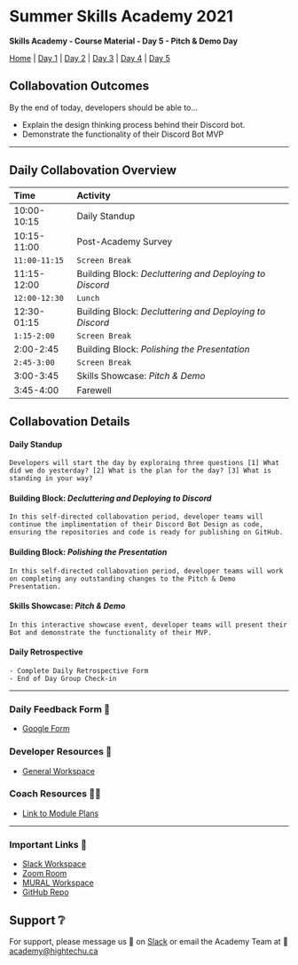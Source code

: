 # Summer Skills Academy 2021

**Skills Academy - Course Material - Day 5 - Pitch & Demo Day**

[Home](/2021-skills-academy) | [Day 1](/2021-skills-academy/modules/day1/) | [Day 2](/2021-skills-academy/modules/day2/) | [Day 3](/2021-skills-academy/modules/day3/) | [Day 4](/2021-skills-academy/modules/day4/) | [Day 5](/2021-skills-academy/modules/day5/) 

## Collabovation Outcomes

By the end of today, developers should be able to...
* Explain the design thinking process behind their Discord bot. 
* Demonstrate the functionality of their Discord Bot MVP

---

## Daily Collabovation Overview

|Time|Activity|
|:---|:---|
|10:00-10:15|Daily Standup| 
|10:15-11:00|Post-Academy Survey |
|`11:00-11:15`|`Screen Break`|
|11:15-12:00|Building Block: _Decluttering and Deploying to Discord_ | 
|`12:00-12:30`|`Lunch`|
|12:30-01:15|Building Block: _Decluttering and Deploying to Discord_ | 
|`1:15-2:00`|`Screen Break`|
|2:00-2:45|Building Block: _Polishing the Presentation_| 
|`2:45-3:00`|`Screen Break`|
|3:00-3:45|Skills Showcase: _Pitch & Demo_| 
|3:45-4:00|Farewell| 


## Collabovation Details

#### Daily Standup
```
Developers will start the day by exploraing three questions [1] What did we do yesterday? [2] What is the plan for the day? [3] What is standing in your way?
```

#### Building Block: _Decluttering and Deploying to Discord_

```
In this self-directed collabovation period, developer teams will continue the implimentation of their Discord Bot Design as code, ensuring the repositories and code is ready for publishing on GitHub. 
```

#### Building Block: _Polishing the Presentation_

```
In this self-directed collabovation period, developer teams will work on completing any outstanding changes to the Pitch & Demo Presentation.
```

#### Skills Showcase: _Pitch & Demo_

```
In this interactive showcase event, developer teams will present their Bot and demonstrate the functionality of their MVP.
```

#### Daily Retrospective
```
- Complete Daily Retrospective Form
- End of Day Group Check-in
```

---

### Daily Feedback Form :loudspeaker:

* [Google Form](https://forms.gle/tNmshMyaU2523mD4A)

### Developer Resources :blue_book:

* [General Workspace](https://app.mural.co/t/hightechu8022/m/hightechu8022/1628903701606/20c50d29cbcdd13cf3c68a2027e6096fc89bd40a?sender=andrew5384)

### Coach Resources :woman_teacher:
* [Link to Module Plans]()

---

### Important Links :link: 

* [Slack Workspace](https://e2-accelerator.slack.com)
* [Zoom Room](https://uvic.zoom.us/j/82224785116?pwd=anVwNGdZQUtZd0dBN0hBVUxpWWZwZz09)
* [MURAL Workspace](https://app.mural.co/t/hightechu8022/m/hightechu8022/1628205814084/dfafa5e63bd629d074733653a25260251a82d023?sender=andrew5384)
* [GitHub Repo](https://github.com/hightechu/e2-accelerator) 

## Support :grey_question:

For support, please message us 💬 on [Slack](https://hightechuacademy.slack.com) or email the Academy Team at :email: <academy@hightechu.ca>
